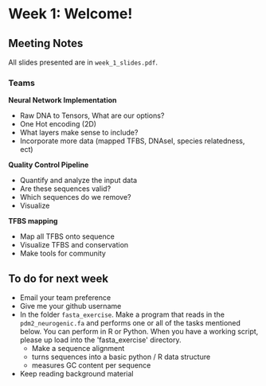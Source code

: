 # Week 1: Welcome!

## Meeting Notes

All slides presented are in `week_1_slides.pdf`.

### Teams

**Neural Network Implementation**

- Raw DNA to Tensors, What are our options?
- One Hot encoding (2D)
- What layers make sense to include?
- Incorporate more data (mapped TFBS, DNAseI, species relatedness, ect)

**Quality Control Pipeline**

- Quantify and analyze the input data
- Are these sequences valid? 
- Which sequences do we remove?
- Visualize

**TFBS mapping**

-  Map all TFBS onto sequence
-  Visualize TFBS and conservation
-  Make tools for community

## To do for next week

- Email your team preference
- Give me your github username
- In the folder `fasta_exercise`. Make a program that reads in the `pdm2_neurogenic.fa` and performs one or all of the tasks mentioned below. You can perform in R or Python. When you have a working script, please up load into the 'fasta_exercise' directory.
    -   Make a sequence alignment 
    -   turns sequences into a basic python / R data structure 
    -   measures GC content per sequence
- Keep reading background material
